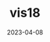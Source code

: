 ---
weight: 2
images:
- /images/vis/vis18.png
title: vis18
date: 2023-04-08
tags:
- archive # all posts
- vis
---